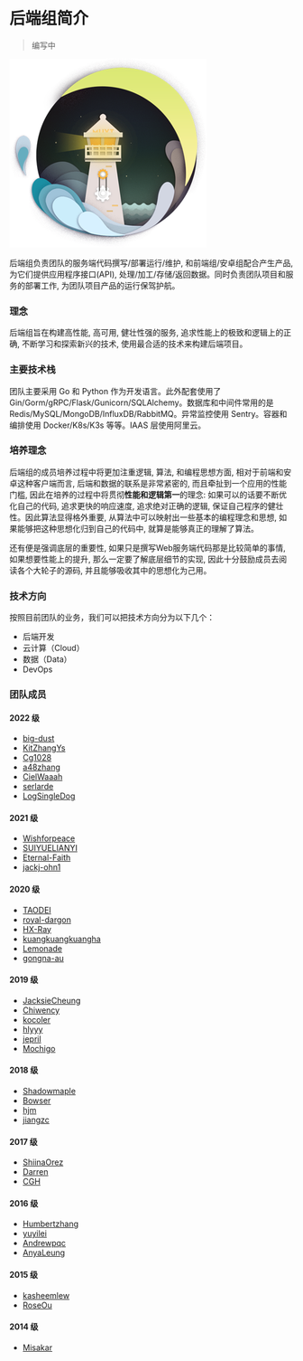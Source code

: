 # 后端组简介

> 编写中

![插图](./backend.png)

后端组负责团队的服务端代码撰写/部署运行/维护, 和前端组/安卓组配合产生产品, 为它们提供应用程序接口(API), 处理/加工/存储/返回数据。同时负责团队项目和服务的部署工作, 为团队项目产品的运行保驾护航。

### 理念

后端组旨在构建高性能, 高可用, 健壮性强的服务, 追求性能上的极致和逻辑上的正确, 不断学习和探索新兴的技术, 使用最合适的技术来构建后端项目。

### 主要技术栈

团队主要采用 Go 和 Python 作为开发语言。此外配套使用了 Gin/Gorm/gRPC/Flask/Gunicorn/SQLAlchemy。数据库和中间件常用的是 Redis/MySQL/MongoDB/InfluxDB/RabbitMQ。异常监控使用 Sentry。容器和编排使用 Docker/K8s/K3s 等等。IAAS 层使用阿里云。

### 培养理念

后端组的成员培养过程中将更加注重逻辑, 算法, 和编程思想方面, 相对于前端和安卓这种客户端而言, 后端和数据的联系是非常紧密的, 而且牵扯到一个应用的性能门槛, 因此在培养的过程中将贯彻**性能和逻辑第一**的理念: 如果可以的话要不断优化自己的代码, 追求更快的响应速度, 追求绝对正确的逻辑, 保证自己程序的健壮性。因此算法显得格外重要, 从算法中可以映射出一些基本的编程理念和思想, 如果能够把这种思想化归到自己的代码中, 就算是能够真正的理解了算法。

还有便是强调底层的重要性, 如果只是撰写Web服务端代码那是比较简单的事情, 如果想要性能上的提升, 那么一定要了解底层细节的实现, 因此十分鼓励成员去阅读各个大轮子的源码, 并且能够吸收其中的思想化为己用。

### 技术方向

按照目前团队的业务，我们可以把技术方向分为以下几个：

+ 后端开发
+ 云计算（Cloud）
+ 数据（Data）
+ DevOps


### 团队成员

#### 2022 级

+ [big-dust](https://github.com/big-dust)
+ [KitZhangYs](https://github.com/KitZhangYs)
+ [Cg1028](https://github.com/Cg1028)
+ [a48zhang](https://github.com/a48zhang)
+ [CielWaaah](https://github.com/CielWaaah)
+ [serlarde](https://github.com/serlarde)
+ [LogSingleDog](https://github.com/LogSingleDog)

#### 2021 级

+ [Wishforpeace](https://github.com/Wishforpeace)
+ [SUIYUELIANYI](https://github.com/SUIYUELIANYI)
+ [Eternal-Faith](https://github.com/Eternal-Faith)
+ [jackj-ohn1](https://github.com/jackj-ohn1)

#### 2020 级

+ [TAODEI](https://github.com/TAODEI)
+ [royal-dargon](https://github.com/royal-dargon)
+ [HX-Ray](https://github.com/HX-Ray)
+ [kuangkuangkuangha](https://github.com/kuangkuangkuangha)
+ [Lemonade](https://github.com/zxy-lgtm)
+ [gongna-au](https://github.com/gongna-au)

#### 2019 级

+ [JacksieCheung](https://github.com/JacksieCheung)
+ [Chiwency](https://github.com/Chiwency)
+ [kocoler](https://github.com/kocoler)
+ [hlyyy](https://github.com/hlyyy)
+ [jepril](https://github.com/jepril)
+ [Mochigo](https://github.com/Mochigo)
  
#### 2018 级

+ [Shadowmaple](https://github.com/Shadowmaple)
+ [Bowser](https://github.com/Bowser1704)
+ [hjm](https://github.com/hjm1027)
+ [jiangzc](https://github.com/jiangzc)

#### 2017 级

+ [ShiinaOrez](https://github.com/ShiinaOrez)
+ [Darren](https://github.com/Darren2017)
+ [CGH](https://github.com/CGH233)

#### 2016 级

+ [Humbertzhang](https://github.com/Humbertzhang)
+ [yuyilei](https://github.com/yuyilei)
+ [Andrewpqc](https://github.com/Andrewpqc)
+ [AnyaLeung](https://github.com/AnyaLeung)

#### 2015 级

+ [kasheemlew](https://github.com/kasheemlew)
+ [RoseOu](https://github.com/RoseOu)

#### 2014 级

+ [Misakar](https://github.com/misakar)




